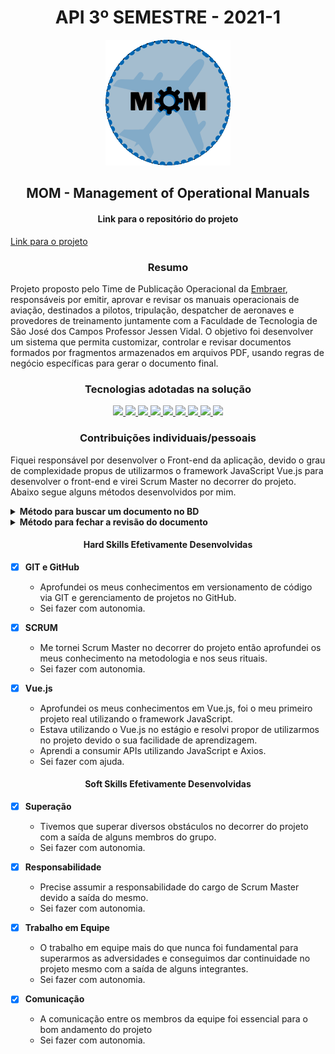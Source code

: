 <h1 align="center">API 3º SEMESTRE - 2021-1</h1>

<p align="center"> <img src="imagens/logo-mom.png" alt="MOM" class="center" width=200/> </p>

<h2 align="center">
MOM - Management of Operational Manuals
</h2>

<h4 align="center">
Link para o repositório do projeto
</h4>

[Link para o projeto](https://github.com/TairikJohnny/API-3-SEMESTRE)

<h3 align="center">
Resumo
</h3>

Projeto proposto pelo Time de Publicação Operacional da [Embraer](https://embraer.com/br/pt), responsáveis por emitir, aprovar e revisar os manuais operacionais de aviação, destinados a pilotos, tripulação, despatcher de aeronaves e provedores de treinamento juntamente com a Faculdade de Tecnologia de São José dos Campos Professor Jessen Vidal. O objetivo foi desenvolver um sistema que permita customizar, controlar e revisar documentos formados por fragmentos armazenados em arquivos PDF, usando regras de negócio específicas para gerar o documento final.

<h3 align="center">Tecnologias adotadas na solução</h3>

<div align="center">

<a href="https://vuejs.org/">
  <img src="https://img.shields.io/static/v1?label=Vue.js&message=Front-End&color=4FC08D&style=for-the-badge&logo=Vue.js"/>
</a>
<a href="https://www.javascript.com/">
  <img src="https://img.shields.io/static/v1?label=JavaScript&message=Front-End&color=F7DF1E&style=for-the-badge&logo=JavaScript"/>
</a>
<a href="https://www.npmjs.com/">
  <img src="https://img.shields.io/static/v1?label=NPM&message=Front-end&color=CB3837&style=for-the-badge&logo=NPM"/>
</a>
<a href="https://www.java.com/pt-BR/">
  <img src="https://img.shields.io/static/v1?label=Java&message=Back-End&color=007396&style=for-the-badge&logo=java"/>
</a>
<a href="https://spring.io/projects/spring-boot">
  <img src="https://img.shields.io/static/v1?label=Spring Boot&message=Back-end&color=6DB33F&style=for-the-badge&logo=Spring"/>
</a>
<a href="https://maven.apache.org/">
  <img src="https://img.shields.io/static/v1?label=Apache Maven&message=Back-end&color=C71A36&style=for-the-badge&logo=Apache Maven"/>
</a>
<a href="https://www.oracle.com/br/">
  <img src="https://img.shields.io/static/v1?label=Oracle&message=Banco de Dados&color=F80000&style=for-the-badge&logo=Oracle"/>
</a>
<a href="https://git-scm.com/">
  <img src="https://img.shields.io/static/v1?label=Git&message=Devops&color=F05032&style=for-the-badge&logo=Git"/>
</a>
<a href="https://github.com">
  <img src="https://img.shields.io/static/v1?label=GitHub&message=Devops&color=181717&style=for-the-badge&logo=GitHub"/>
</a>

</div>

<h3 align="center">Contribuições individuais/pessoais</h3>

Fiquei responsável por desenvolver o Front-end da aplicação, devido o grau de complexidade propus de utilizarmos o framework JavaScript Vue.js para desenvolver o front-end e virei Scrum Master no decorrer do projeto. Abaixo segue alguns métodos desenvolvidos por mim. 

<details>
<summary><b>Método para buscar um documento no BD</b></summary>

```bash
getDocument() {
  http.get(DocumentsEndpoints.FIND_ALL_BY, {
      params: {
          document_name: this.name,
          part_number: this.partNumber
      }
  })
      .then(response => {
          this.document = response.data;
          let documentId = response.data.id;
          this.allReviews = this.document.revisions;
          this.getOpenedReview(documentId);
          console.log(this.openedReview);
          console.log(this.allReviews);
      }).catch(error => {
      console.log(error);
      //alert('Não foi possível obter o documento')
      swal("Erro!", "Não foi possível obter o documento", "error");
  });
},
```

</details>

<details>
<summary><b>Método para fechar a revisão do documento</b></summary>

```bash
closeReview() {
  http.put(`/revision/close?document_id=${this.document.id}`)
      .then(response => {
          this.closedReview = response.data;
          //alert('Revisão fechada com sucesso!!')
          swal("Sucesso!", "Revisão fechada com sucesso!", "success");
      })
      .catch(error => {
          console.error(error);
          //alert('Não foi possível fechar a revisão')
          swal("Erro!", "Não foi possível fechar a revisão", "error");
      })
},
```

</details>

<h4 align="center">Hard Skills Efetivamente Desenvolvidas</h4>

- [x] <b>GIT e GitHub</b>
    - Aprofundei os meus conhecimentos em versionamento de código via GIT e gerenciamento de projetos no GitHub.
    - Sei fazer com autonomia.
  
- [x] <b>SCRUM</b>
    - Me tornei Scrum Master no decorrer do projeto então aprofundei os meus conhecimento na metodologia e nos seus rituais.
    - Sei fazer com autonomia.

- [x] <b>Vue.js</b>
    - Aprofundei os meus conhecimentos em Vue.js, foi o meu primeiro projeto real utilizando o framework JavaScript.
    - Estava utilizando o Vue.js no estágio e resolvi propor de utilizarmos no projeto devido o sua facilidade de aprendizagem.
    - Aprendi a consumir APIs utilizando JavaScript e Axios.
    - Sei fazer com ajuda.

<h4 align="center">Soft Skills Efetivamente Desenvolvidas</h4>

- [x] <b>Superação</b>
    - Tivemos que superar diversos obstáculos no decorrer do projeto com a saída de alguns membros do grupo.
    - Sei fazer com autonomia.

- [x] <b>Responsabilidade</b>
    - Precise assumir a responsabilidade do cargo de Scrum Master devido a saída do mesmo.
    - Sei fazer com autonomia.

- [x] <b>Trabalho em Equipe</b>
    - O trabalho em equipe mais do que nunca foi fundamental para superarmos as adversidades e conseguimos dar continuidade no projeto mesmo com a saída de alguns integrantes.
    - Sei fazer com autonomia.

- [x] <b>Comunicação</b>
    - A comunicação entre os membros da equipe foi essencial para o bom andamento do projeto
    - Sei fazer com autonomia.